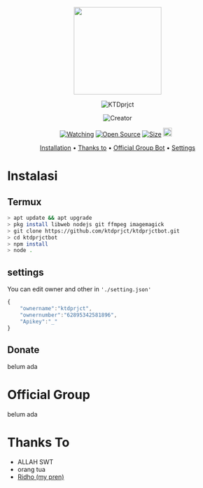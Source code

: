 <p align="center">
<img src="https://github.com/ktdprjct/ktdprjctbot/media/logonya.jpg" width="200"/>

<p align="center">
        <img
            src="https://readme-typing-svg.herokuapp.com?size=15&width=280&lines=Thank+for+using+Ktdprjct+bot"
            alt="KTDprjct"
        />
</p>

</p>
<p align="center">
<img title="Creator" src="https://img.shields.io/badge/Creator-ktdprjct-red.svg?style=for-the-badge&logo=github"></a>
</p>
<p align="center">
<a href="https://github.com/ktdprjct/ktdprjctbot/watchers"><img title="Watching" src="https://img.shields.io/github/watchers/ktdprjct/ktdprjct?label=Watchers&color=blue&style=flat-square"></a>
<a href="https://github.com/ktdprjct/ktdprjctbot"><img title="Open Source" src="https://badges.frapsoft.com/os/v2/open-source.svg?v=103"></a>
<a href="https://github.com/ktdprjct/ktdprjctbot/"><img title="Size" src="https://img.shields.io/github/repo-size/ktdprjct/Ktdprjct?style=flat-square&color=green"></a>
<a href="https://github.com/ktdprjct/ktdprjctbot/graphs/commit-activity"><img height="20" src="https://img.shields.io/badge/Maintained%3F-yes-green.svg"></a>&nbsp;&nbsp;
</p>

<p align="center">
  <a href="https://github.com/ktdprjct/ktdprjctbot#instalasi">Installation</a> •
  <a href="https://github.com/ktdprjct/ktdprjctbot#thanks-to">Thanks to</a> •
  <a href="https://github.com/ktdprjct/ktdprjctbot#Official-Group"> Official Group Bot</a> •
  <a href="https://github.com/ktdprjct/ktdprjctbot#settings">Settings</a>

</p>
</div>


# Instalasi
## Termux
```bash
> apt update && apt upgrade
> pkg install libweb nodejs git ffmpeg imagemagick
> git clone https://github.com/ktdprjct/ktdprjctbot.git
> cd ktdprjctbot
> npm install
> node .
```

## settings
You can edit owner and other in `'./setting.json'`

```ts
{
	"ownername":"ktdprjct",
	"ownernumber":"62895342581896",
	"Apikey":"_"
}
```
## Donate
belum ada

# Official Group
belum ada

# Thanks To
- ALLAH SWT
- orang tua
- [Ridho (my pren)](https://github.com/rthelolchex)
